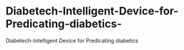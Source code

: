 # Diabetech-Intelligent-Device-for-Predicating-diabetics-
Diabetech-Intelligent Device for Predicating diabetics 

